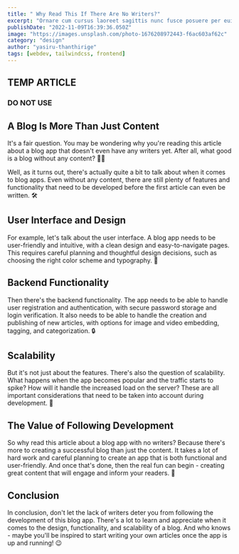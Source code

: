 ```yaml
---
title: " Why Read This If There Are No Writers?"
excerpt: "Ornare cum cursus laoreet sagittis nunc fusce posuere per euismod dis vehicula a, semper fames lacus maecenas dictumst pulvinar neque enim non potenti. Torquent hac sociosqu eleifend potenti."
publishDate: "2022-11-09T16:39:36.050Z"
image: "https://images.unsplash.com/photo-1676208972443-f6ac603af62c"
category: "design"
author: "yasiru-thanthirige"
tags: [webdev, tailwindcss, frontend]
---
```


## TEMP ARTICLE
### DO NOT USE

## A Blog Is More Than Just Content
It's a fair question. You may be wondering why you're reading this article about a blog app that doesn't even have any writers yet. After all, what good is a blog without any content? 🤷‍♀️

Well, as it turns out, there's actually quite a bit to talk about when it comes to blog apps. Even without any content, there are still plenty of features and functionality that need to be developed before the first article can even be written. 🛠️

## User Interface and Design
For example, let's talk about the user interface. A blog app needs to be user-friendly and intuitive, with a clean design and easy-to-navigate pages. This requires careful planning and thoughtful design decisions, such as choosing the right color scheme and typography. 🎨

## Backend Functionality
Then there's the backend functionality. The app needs to be able to handle user registration and authentication, with secure password storage and login verification. It also needs to be able to handle the creation and publishing of new articles, with options for image and video embedding, tagging, and categorization. 🔒

## Scalability
But it's not just about the features. There's also the question of scalability. What happens when the app becomes popular and the traffic starts to spike? How will it handle the increased load on the server? These are all important considerations that need to be taken into account during development. 🚀

## The Value of Following Development
So why read this article about a blog app with no writers? Because there's more to creating a successful blog than just the content. It takes a lot of hard work and careful planning to create an app that is both functional and user-friendly. And once that's done, then the real fun can begin - creating great content that will engage and inform your readers. 📝

## Conclusion
In conclusion, don't let the lack of writers deter you from following the development of this blog app. There's a lot to learn and appreciate when it comes to the design, functionality, and scalability of a blog. And who knows - maybe you'll be inspired to start writing your own articles once the app is up and running! 😉